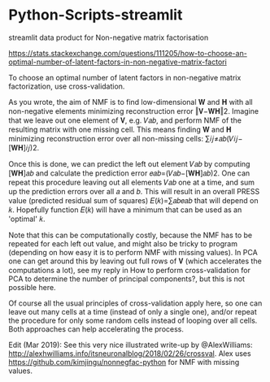# Python-Scripts-streamlit

streamlit data product for Non-negative matrix factorisation

https://stats.stackexchange.com/questions/111205/how-to-choose-an-optimal-number-of-latent-factors-in-non-negative-matrix-factori

To choose an optimal number of latent factors in non-negative matrix factorization, use cross-validation.

As you wrote, the aim of NMF is to find low-dimensional 𝐖 and 𝐇 with all non-negative elements minimizing reconstruction error ‖𝐕−𝐖𝐇‖2. Imagine that we leave out one element of 𝐕, e.g. 𝑉𝑎𝑏, and perform NMF of the resulting matrix with one missing cell. This means finding 𝐖 and 𝐇 minimizing reconstruction error over all non-missing cells:
∑𝑖𝑗≠𝑎𝑏(𝑉𝑖𝑗−[𝐖𝐇]𝑖𝑗)2.

Once this is done, we can predict the left out element 𝑉𝑎𝑏 by computing [𝐖𝐇]𝑎𝑏 and calculate the prediction error
𝑒𝑎𝑏=(𝑉𝑎𝑏−[𝐖𝐇]𝑎𝑏)2.
One can repeat this procedure leaving out all elements 𝑉𝑎𝑏 one at a time, and sum up the prediction errors over all 𝑎 and 𝑏. This will result in an overall PRESS value (predicted residual sum of squares) 𝐸(𝑘)=∑𝑎𝑏𝑒𝑎𝑏 that will depend on 𝑘. Hopefully function 𝐸(𝑘) will have a minimum that can be used as an 'optimal' 𝑘.

Note that this can be computationally costly, because the NMF has to be repeated for each left out value, and might also be tricky to program (depending on how easy it is to perform NMF with missing values). In PCA one can get around this by leaving out full rows of 𝐕 (which accelerates the computations a lot), see my reply in How to perform cross-validation for PCA to determine the number of principal components?, but this is not possible here.

Of course all the usual principles of cross-validation apply here, so one can leave out many cells at a time (instead of only a single one), and/or repeat the procedure for only some random cells instead of looping over all cells. Both approaches can help accelerating the process.

Edit (Mar 2019): See this very nice illustrated write-up by @AlexWilliams: http://alexhwilliams.info/itsneuronalblog/2018/02/26/crossval. Alex uses https://github.com/kimjingu/nonnegfac-python for NMF with missing values.
